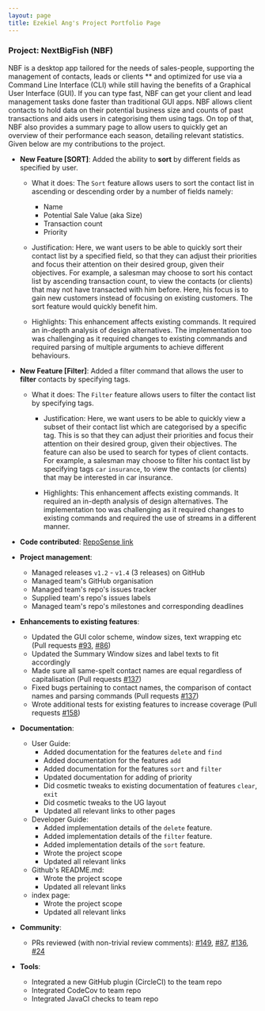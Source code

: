 ```yaml
---
layout: page
title: Ezekiel Ang's Project Portfolio Page
---
```

### Project: NextBigFish (NBF)

NBF is a desktop app tailored for the needs of sales-people, supporting the management of contacts, leads or clients **
and optimized for use via a Command Line Interface (CLI) while still having the benefits of a Graphical User Interface (GUI).
If you can type fast, NBF can get your client and lead management tasks done faster than traditional GUI apps.
NBF allows client contacts to hold data on their potential business size and counts of past transactions and aids users in categorising them using tags.
On top of that, NBF also provides a summary page to allow users to quickly get an overview of their performance each season, detailing relevant statistics.
Given below are my contributions to the project.

* **New Feature [SORT]**: Added the ability to **sort** by different fields as specified by user.
  * What it does: The `Sort` feature allows users to sort the contact list in ascending or descending order by a number of fields namely:
    * Name
    * Potential Sale Value (aka Size)
    * Transaction count
    * Priority
  
  * Justification: Here, we want users to be able to quickly sort their contact list by a specified field,
  so that they can adjust their priorities and focus their attention on their desired group, given their objectives.
  For example, a salesman may choose to sort his contact list by ascending transaction count,
  to view the contacts (or clients) that may not have transacted with him before.
  Here, his focus is to gain new customers instead of focusing on existing customers. The sort feature would quickly benefit him.
  * Highlights: This enhancement affects existing commands. It required an in-depth analysis of design alternatives. The implementation too was challenging as it required changes to existing commands and required parsing of multiple arguments to achieve different behaviours.

* **New Feature [Filter]**: Added a filter command that allows the user to **filter** contacts by specifying tags.
  * What it does: The `Filter` feature allows users to filter the contact list by specifying tags.

    * Justification: Here, we want users to be able to quickly view a subset of their contact list which are categorised by a specific tag.
      This is so that they can adjust their priorities and focus their attention on their desired group, given their objectives.
      The feature can also be used to search for types of client contacts.
      For example, a salesman may choose to filter his contact list by specifying tags `car` `insurance`,
      to view the contacts (or clients) that may be interested in car insurance.
      
    * Highlights: This enhancement affects existing commands. It required an in-depth analysis of design alternatives. The implementation too was challenging as it required changes to existing commands and required the use of streams in a different manner.


* **Code contributed**: [RepoSense link](https://nus-cs2103-ay2223s2.github.io/tp-dashboard/?search=ezeAng&sort=groupTitle&sortWithin=title&timeframe=commit&mergegroup=&groupSelect=groupByRepos&breakdown=true&checkedFileTypes=docs~functional-code~test-code~other&since=2023-02-17&tabOpen=true&tabType=authorship&tabAuthor=ezeAng&tabRepo=AY2223S2-CS2103-F10-4%2Ftp%5Bmaster%5D&authorshipIsMergeGroup=false&authorshipFileTypes=docs~functional-code~test-code~other&authorshipIsBinaryFileTypeChecked=false&authorshipIsIgnoredFilesChecked=false)

* **Project management**:
  * Managed releases `v1.2` - `v1.4` (3 releases) on GitHub
  * Managed team's GitHub organisation
  * Managed team's repo's issues tracker
  * Supplied team's repo's issues labels
  * Managed team's repo's milestones and corresponding deadlines

* **Enhancements to existing features**:
  * Updated the GUI color scheme, window sizes, text wrapping etc (Pull requests [\#93](https://github.com/AY2223S2-CS2103-F10-4/tp/pull/93/), [\#86](https://github.com/AY2223S2-CS2103-F10-4/tp/pull/86/))
  * Updated the Summary Window sizes and label texts to fit accordingly
  * Made sure all same-spelt contact names are equal regardless of capitalisation (Pull requests [\#137](https://github.com/AY2223S2-CS2103-F10-4/tp/pull/137))
  * Fixed bugs pertaining to contact names, the comparison of contact names and parsing commands (Pull requests [\#137](https://github.com/AY2223S2-CS2103-F10-4/tp/pull/137))
  * Wrote additional tests for existing features to increase coverage (Pull requests [\#158](https://github.com/AY2223S2-CS2103-F10-4/tp/pull/158))

* **Documentation**:
  * User Guide:
    * Added documentation for the features `delete` and `find`
    * Added documentation for the features `add`
    * Added documentation for the features `sort` and `filter`
    * Updated documentation for adding of priority
    * Did cosmetic tweaks to existing documentation of features `clear`, `exit`
    * Did cosmetic tweaks to the UG layout
    * Updated all relevant links to other pages
  * Developer Guide:
    * Added implementation details of the `delete` feature.
    * Added implementation details of the `filter` feature.
    * Added implementation details of the `sort` feature.
    * Wrote the project scope
    * Updated all relevant links
  * Github's README.md:
    * Wrote the project scope
    * Updated all relevant links
  * index page:
    * Wrote the project scope
    * Updated all relevant links

* **Community**:
  * PRs reviewed (with non-trivial review comments): [\#149](https://github.com/AY2223S2-CS2103-F10-4/tp/pull/149), [\#87](https://github.com/AY2223S2-CS2103-F10-4/tp/pull/87), [\#136](https://github.com/AY2223S2-CS2103-F10-4/tp/pull/136), [\#24](https://github.com/AY2223S2-CS2103-F10-4/tp/pull/24)


* **Tools**:
  * Integrated a new GitHub plugin (CircleCI) to the team repo
  * Integrated CodeCov to team repo
  * Integrated JavaCI checks to team repo

